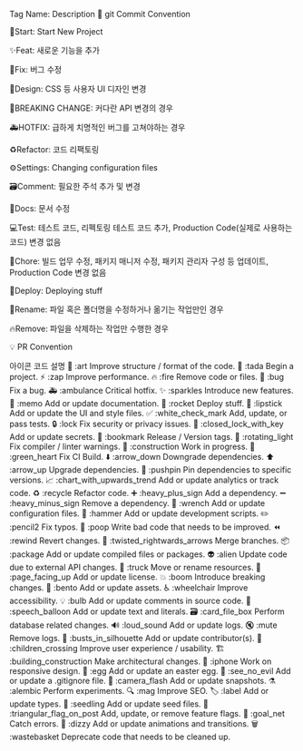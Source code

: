 Tag Name: Description 👋
git Commit Convention

🎉Start: Start New Project

✨Feat: 새로운 기능을 추가

🐛Fix: 버그 수정

🎨Design: CSS 등 사용자 UI 디자인 변경

🚨BREAKING CHANGE: 커다란 API 변경의 경우

🚑HOTFIX: 급하게 치명적인 버그를 고쳐야하는 경우

♻️Refactor: 코드 리팩토링

⚙️Settings: Changing configuration files

🗃️Comment: 필요한 주석 추가 및 변경

📝Docs: 문서 수정

💻Test: 테스트 코드, 리펙토링 테스트 코드 추가, Production Code(실제로 사용하는 코드) 변경 없음

🔧Chore: 빌드 업무 수정, 패키지 매니저 수정, 패키지 관리자 구성 등 업데이트, Production Code 변경 없음

🚀Deploy: Deploying stuff

🔄️Rename: 파일 혹은 폴더명을 수정하거나 옮기는 작업만인 경우

🔥Remove: 파일을 삭제하는 작업만 수행한 경우

💡 PR Convention

아이콘 코드 설명
🎨 :art Improve structure / format of the code.
🎉 :tada Begin a project.
⚡️ :zap Improve performance.
🔥 :fire Remove code or files.
🐛 :bug Fix a bug.
🚑️ :ambulance Critical hotfix.
✨ :sparkles Introduce new features.
📝 :memo Add or update documentation.
🚀 :rocket Deploy stuff.
💄 :lipstick Add or update the UI and style files.
✅ :white_check_mark Add, update, or pass tests.
🔒️ :lock Fix security or privacy issues.
🔐 :closed_lock_with_key Add or update secrets.
🔖 :bookmark Release / Version tags.
🚨 :rotating_light Fix compiler / linter warnings.
🚧 :construction Work in progress.
💚 :green_heart Fix CI Build.
⬇️ :arrow_down Downgrade dependencies.
⬆️ :arrow_up Upgrade dependencies.
📌 :pushpin Pin dependencies to specific versions.
📈 :chart_with_upwards_trend Add or update analytics or track code.
♻️ :recycle Refactor code.
➕ :heavy_plus_sign Add a dependency.
➖ :heavy_minus_sign Remove a dependency.
🔧 :wrench Add or update configuration files.
🔨 :hammer Add or update development scripts.
✏️ :pencil2 Fix typos.
💩 :poop Write bad code that needs to be improved.
⏪️ :rewind Revert changes.
🔀 :twisted_rightwards_arrows Merge branches.
📦️ :package Add or update compiled files or packages.
👽️ :alien Update code due to external API changes.
🚚 :truck Move or rename resources.
📄 :page_facing_up Add or update license.
💥 :boom Introduce breaking changes.
🍱 :bento Add or update assets.
♿️ :wheelchair Improve accessibility.
💡 :bulb Add or update comments in source code.
💬 :speech_balloon Add or update text and literals.
🗃️ :card_file_box Perform database related changes.
🔊 :loud_sound Add or update logs.
🔇 :mute Remove logs.
👥 :busts_in_silhouette Add or update contributor(s).
🚸 :children_crossing Improve user experience / usability.
🏗️ :building_construction Make architectural changes.
📱 :iphone Work on responsive design.
🥚 :egg Add or update an easter egg.
🙈 :see_no_evil Add or update a .gitignore file.
📸 :camera_flash Add or update snapshots.
⚗️ :alembic Perform experiments.
🔍️ :mag Improve SEO.
🏷️ :label Add or update types.
🌱 :seedling Add or update seed files.
🚩 :triangular_flag_on_post Add, update, or remove feature flags.
🥅 :goal_net Catch errors.
💫 :dizzy Add or update animations and transitions.
🗑️ :wastebasket Deprecate code that needs to be cleaned up.
